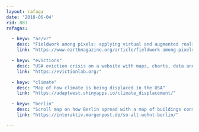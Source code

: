 ```yaml
---
layout: rafaga
date: '2018-06-04'
rid: 883
rafagas:

  - keyw: "ar/vr"
    desc: "Fieldwork among pixels: applying virtual and augmented reality to learn geoscience"
    link: "https://www.earthmagazine.org/article/fieldwork-among-pixels-virtual-and-augmented-reality-diversify-geoscience-education"

  - keyw: "evictions"
    desc: "USA eviction crisis on a website with maps, charts, data and stories of the affected"
    link: "https://evictionlab.org/"

  - keyw: "climate"
    desc: "Map of how climate is being displaced in the USA"
    link: "https://adaptwest.shinyapps.io/climate_displacement/"

  - keyw: "berlin"
    desc: "Scroll map on how Berlin spread with a map of buildings construction year, decade after decade"
    link: "https://interaktiv.morgenpost.de/so-alt-wohnt-berlin/"

---
```

